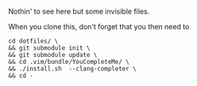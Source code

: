 Nothin' to see here but some invisible files.

When you clone this, don't forget that you then need to

    cd dotfiles/ \
    && git submodule init \
    && git submodule update \
    && cd .vim/bundle/YouCompleteMe/ \
    && ./install.sh  --clang-completer \
    && cd -

